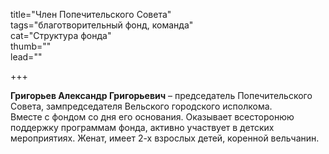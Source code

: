 title="Член Попечительского Совета"     
tags="благотворительный фонд, команда"     
cat="Структура фонда"    
thumb=""   
lead=""     

+++

**Григорьев Александр Григорьевич** – председатель Попечительского Совета, зампредседателя Вельского городского исполкома.   
Вместе с фондом со дня его основания. Оказывает всесторонюю поддержку программам фонда, активно участвует в детских мероприятиях. Женат, имеет 2-х взрослых детей, коренной вельчанин.     
